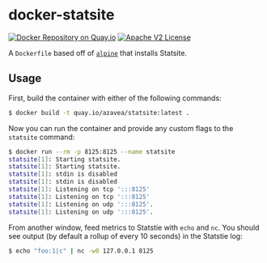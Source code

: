# docker-statsite

[![Docker Repository on Quay.io](https://quay.io/repository/azavea/statsite/status "Docker Repository on Quay.io")](https://quay.io/repository/azavea/statsite)
[![Apache V2 License](http://img.shields.io/badge/license-Apache%20V2-blue.svg)](https://github.com/azavea/docker-statsite/blob/develop/LICENSE)

A `Dockerfile` based off of [`alpine`](https://hub.docker.com/_/alpine/) that installs Statsite.

## Usage

First, build the container with either of the following commands:

```bash
$ docker build -t quay.io/azavea/statsite:latest .
```

Now you can run the container and provide any custom flags to the `statsite` command:

```bash
$ docker run --rm -p 8125:8125 --name statsite
statsite[1]: Starting statsite.
statsite[1]: Starting statsite.
statsite[1]: stdin is disabled
statsite[1]: stdin is disabled
statsite[1]: Listening on tcp ':::8125'
statsite[1]: Listening on tcp ':::8125'
statsite[1]: Listening on udp ':::8125'.
statsite[1]: Listening on udp ':::8125'.
```

From another window, feed metrics to Statstie with `echo` and `nc`. You should see output (by default a rollup of every 10 seconds) in the Statstie log:

```bash
$ echo "foo:1|c" | nc -w0 127.0.0.1 8125
```
